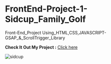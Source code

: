 # FrontEnd-Project-1-Sidcup_Family_Golf

 Front-End_Project Using_HTML,CSS,JAVASCRIPT-GSAP_&_ScrollTrigger_Library

**Check It Out My Project :** [Click here](https://sanketp100.github.io/Sidcup_Family_Golf/)

![sidcup](https://github.com/SanketP100/Sidcup_Family_Golf/assets/153346394/d7ee4f43-ffca-4499-9ce7-3883e26b14ee)
